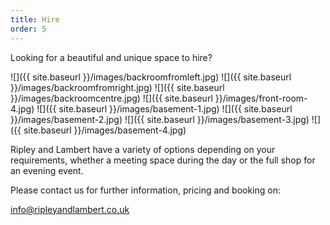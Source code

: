 ```yaml
---
title: Hire
order: 5
---
```


Looking for a beautiful and unique space to hire? 

![]({{ site.baseurl }}/images/backroomfromleft.jpg)
![]({{ site.baseurl }}/images/backroomfromright.jpg)
![]({{ site.baseurl }}/images/backroomcentre.jpg)
![]({{ site.baseurl }}/images/front-room-4.jpg)
![]({{ site.baseurl }}/images/basement-1.jpg)
![]({{ site.baseurl }}/images/basement-2.jpg)
![]({{ site.baseurl }}/images/basement-3.jpg)
![]({{ site.baseurl }}/images/basement-4.jpg)

Ripley and Lambert have a variety of options depending on your requirements, whether a meeting space during the day or the full shop for an evening event.

Please contact us for further information, pricing and booking on:

<info@ripleyandlambert.co.uk>
